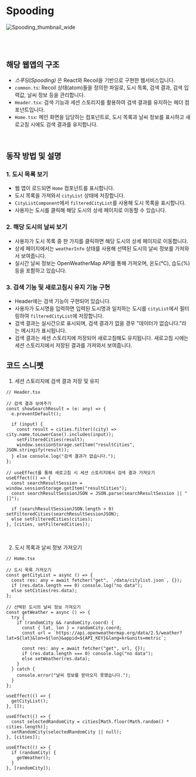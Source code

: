 # Spooding

![Spooding_thumbnail_wide](https://github.com/jangjia01234/spooding/assets/71865277/13b16902-bee5-47db-b76d-4e6862258e83)

<br/><br/>

## 해당 웹앱의 구조

- _스푸딩(Spooding)_ 은 React와 Recoil을 기반으로 구현한 웹서비스입니다.
- `common.ts`: Recoil 상태(atom)들을 정의한 파일로, 도시 목록, 검색 결과, 검색 입력값, 날씨 정보 등을 관리합니다.
- `Header.tsx`: 검색 기능과 세션 스토리지를 활용하여 검색 결과를 유지하는 헤더 컴포넌트입니다.
- `Home.tsx`: 메인 화면을 담당하는 컴포넌트로, 도시 목록과 날씨 정보를 표시하고 새로고침 시에도 검색 결과를 유지합니다.

<br/>

## 동작 방법 및 설명

### 1. 도시 목록 보기

- 웹 앱이 로드되면 `Home` 컴포넌트를 표시합니다.
- 도시 목록을 가져와서 `cityList` 상태에 저장합니다.
- `CityListComponent`에서 `filteredCityList`를 사용해 도시 목록을 표시합니다.
- 사용자는 도시를 클릭해 해당 도시의 상세 페이지로 이동할 수 있습니다.

### 2. 해당 도시의 날씨 보기

- 사용자가 도시 목록 중 한 가지를 클릭하면 해당 도시의 상세 페이지로 이동합니다.
- 상세 페이지에서는 `weatherInfo` 상태를 사용해 선택된 도시의 날씨 정보를 가져와서 보여줍니다.
- 실시간 날씨 정보는 OpenWeatherMap API를 통해 가져오며, 온도(°C), 습도(%) 등을 포함하고 있습니다.

### 3. 검색 기능 및 새로고침시 유지 기능 구현

- Header에는 검색 기능이 구현되어 있습니다.
- 사용자가 도시명을 입력하면 입력된 도시명과 일치하는 도시를 `cityList`에서 필터링하여 `filteredCityList`에 저장합니다.
- 검색 결과는 실시간으로 표시되며, 검색 결과가 없을 경우 "데이터가 없습니다."라는 메시지가 표시됩니다.
- 검색 결과는 세션 스토리지에 저장되어 새로고침해도 유지됩니다. 새로고침 시에는 세션 스토리지에서 저장된 결과를 가져와서 보여줍니다.

## 코드 스니펫

1. 세션 스토리지에 검색 결과 저장 및 유지

```tsx
// Header.tsx

// 검색 결과 보여주기
const showSearchResult = (e: any) => {
  e.preventDefault();

  if (input) {
    const result = cities.filter((city) => city.name.toLowerCase().includes(input));
    setFilteredCities(result);
    window.sessionStorage.setItem("resultCities", JSON.stringify(result));
  } else console.log("검색 결과가 없습니다.");
};

// useEffect를 통해 새로고침 시 세션 스토리지에서 검색 결과 가져오기
useEffect(() => {
  const searchResultSession = window.sessionStorage.getItem("resultCities");
  const searchResultSessionJSON = JSON.parse(searchResultSession || "[]");

  if (searchResultSessionJSON.length > 0) setFilteredCities(searchResultSessionJSON);
  else setFilteredCities(cities);
}, [cities, setFilteredCities]);
```

<br/>

2. 도시 목록과 날씨 정보 가져오기

```tsx
// Home.tsx

// 도시 목록 가져오기
const getCityList = async () => {
  const res: any = await fetcher("get", `/data/citylist.json`, {});
  if (res.data.length === 0) console.log("no data");
  else setCities(res.data);
};

// 선택된 도시의 날씨 정보 가져오기
const getWeather = async () => {
  try {
    if (randomCity && randomCity.coord) {
      const { lat, lon } = randomCity.coord;
      const url = `https://api.openweathermap.org/data/2.5/weather?lat=${lat}&lon=${lon}&appid=${API_KEY}&lang=kr&units=metric`;

      const res: any = await fetcher("get", url, {});
      if (res.data.length === 0) console.log("no data");
      else setWeather(res.data);
    }
  } catch {
    console.error("날씨 정보를 받아오지 못했습니다.");
  }
};

useEffect(() => {
  getCityList();
}, []);

useEffect(() => {
  const selectedRandomCity = cities[Math.floor(Math.random() * cities.length)];
  setRandomCity(selectedRandomCity || null);
}, [cities]);

useEffect(() => {
  if (randomCity) {
    getWeather();
  }
}, [randomCity]);
```
